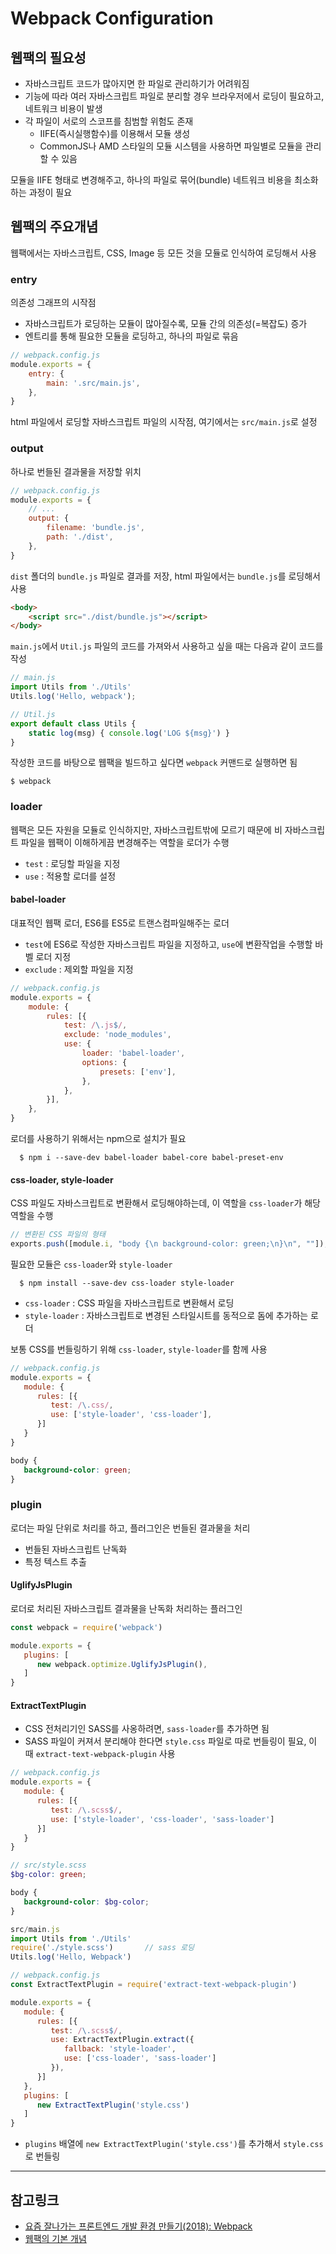 # Webpack Configuration
## 웹팩의 필요성
* 자바스크립트 코드가 많아지면 한 파일로 관리하기가 어려워짐
* 기능에 따라 여러 자바스크립트 파일로 분리할 경우 브라우저에서 로딩이 필요하고, 네트워크 비용이 발생
* 각 파일이 서로의 스코프를 침범할 위험도 존재
    * IIFE(즉시실행함수)를 이용해서 모듈 생성
    * CommonJS나 AMD 스타일의 모듈 시스템을 사용하면 파일별로 모듈을 관리할 수 있음
    
모듈을 IIFE 형태로 변경해주고, 하나의 파일로 묶어(bundle) 네트워크 비용을 최소화하는 과정이 필요

## 웹팩의 주요개념
웹팩에서는 자바스크립트, CSS, Image 등 모든 것을 모듈로 인식하여 로딩해서 사용

### entry
의존성 그래프의 시작점
* 자바스크립트가 로딩하는 모듈이 많아질수록, 모듈 간의 의존성(=복잡도) 증가
* 엔트리를 통해 필요한 모듈을 로딩하고, 하나의 파일로 묶음

```js
// webpack.config.js
module.exports = {
    entry: {
        main: '.src/main.js',
    },
}
```
html 파일에서 로딩할 자바스크립트 파일의 시작점, 여기에서는 `src/main.js`로 설정

### output
하나로 번들된 결과물을 저장할 위치
```js
// webpack.config.js
module.exports = {
    // ...
    output: {
        filename: 'bundle.js',
        path: './dist',
    },
}
```
`dist` 폴더의 `bundle.js` 파일로 결과를 저장, html 파일에서는 `bundle.js`를 로딩해서 사용

```html
<body>
    <script src="./dist/bundle.js"></script>
</body>
```

`main.js`에서 `Util.js` 파일의 코드를 가져와서 사용하고 싶을 때는 다음과 같이 코드를 작성
```js
// main.js
import Utils from './Utils'
Utils.log('Hello, webpack');
```

```js
// Util.js
export default class Utils {
    static log(msg) { console.log('LOG ${msg}') } 
}
```

작성한 코드를 바탕으로 웹팩을 빌드하고 싶다면 `webpack` 커맨드로 실행하면 됨

    $ webpack

### loader
웹팩은 모든 자원을 모듈로 인식하지만, 자바스크립트밖에 모르기 때문에 비 자바스크립트 파일을 웹팩이 이해하게끔 변경해주는 역할을 로더가 수행
* `test` : 로딩할 파일을 지정
* `use` : 적용할 로더를 설정

#### babel-loader
대표적인 웹팩 로더, ES6를 ES5로 트랜스컴파일해주는 로더
* `test`에 ES6로 작성한 자바스크립트 파일을 지정하고, `use`에 변환작업을 수행할 바벨 로더 지정
* `exclude` : 제외할 파일을 지정

```js
// webpack.config.js
module.exports = {
    module: {
        rules: [{
            test: /\.js$/,
            exclude: 'node_modules',
            use: {
                loader: 'babel-loader',
                options: {
                    presets: ['env'],
                },
            },
        }],
    },
}
```

로더를 사용하기 위해서는 npm으로 설치가 필요

      $ npm i --save-dev babel-loader babel-core babel-preset-env
      
      
#### css-loader, style-loader
CSS 파일도 자바스크립트로 변환해서 로딩해야하는데, 이 역할을 `css-loader`가 해당 역할을 수행
```js
// 변환된 CSS 파일의 형태
exports.push([module.i, "body {\n background-color: green;\n}\n", ""]);
```

필요한 모듈은 `css-loader`와 `style-loader`

      $ npm install --save-dev css-loader style-loader
  
* `css-loader` : CSS 파일을 자바스크립트로 변환해서 로딩
* `style-loader` : 자바스크립트로 변경된 스타일시트를 동적으로 돔에 추가하는 로더

보통 CSS를 번들링하기 위해 `css-loader`, `style-loader`를 함께 사용

```js
// webpack.config.js
module.exports = {
   module: {
      rules: [{
         test: /\.css/,
         use: ['style-loader', 'css-loader'],
      }]
   }
}
```

```css
body {
   background-color: green;
}
```

### plugin

로더는 파일 단위로 처리를 하고, 플러그인은 번들된 결과물을 처리
* 번들된 자바스크립트 난독화
* 특정 텍스트 추출

#### UglifyJsPlugin
로더로 처리된 자바스크립트 결과물을 난독화 처리하는 플러그인
```js
const webpack = require('webpack')

module.exports = {
   plugins: [
      new webpack.optimize.UglifyJsPlugin(),
   ]
}
```

#### ExtractTextPlugin
* CSS 전처리기인 SASS를 사옹하려면, `sass-loader`를 추가하면 됨
* SASS 파일이 커져서 분리해야 한다면 `style.css` 파일로 따로 번들링이 필요, 이 때 `extract-text-webpack-plugin` 사용

```js
// webpack.config.js
module.exports = {
   module: {
      rules: [{
         test: /\.scss$/,
         use: ['style-loader', 'css-loader', 'sass-loader']
      }]
   }
}
```

```scss
// src/style.scss
$bg-color: green;

body {
   background-color: $bg-color;
}
```

```js
src/main.js
import Utils from './Utils'
require('./style.scss')       // sass 로딩
Utils.log('Hello, Webpack')
```

```js
// webpack.config.js
const ExtractTextPlugin = require('extract-text-webpack-plugin')

module.exports = {
   module: {
      rules: [{
         test: /\.scss$/,
         use: ExtractTextPlugin.extract({
            fallback: 'style-loader',
            use: ['css-loader', 'sass-loader']
         }),
      }]
   },
   plugins: [
      new ExtractTextPlugin('style.css')
   ]
}
```

* `plugins` 배열에 `new ExtractTextPlugin('style.css')`를 추가해서 `style.css`로 번들링

***
## 참고링크
* [요즘 잘나가는 프론트엔드 개발 환경 만들기(2018): Webpack](https://meetup.toast.com/posts/153)
* [웹팩의 기본 개념](http://blog.jeonghwan.net/js/2017/05/15/webpack.html)
